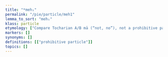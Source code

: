 ```yaml
---
title: "*meh₁"
permalink: "/pie/particle/meh1"
lemma_to_sort: "meh₁"
klass: particle
etymology: ["Compare Tocharian A/B mā (“not, no”), not a prohibitive particle. According to Martirosyan, if the word originally meant ‘not’ and later obtained the function of the prohibitive, we are dealing with an Armeno-Greek-Albanian-Indo-Iranian grammatical isogloss."]
markers: []
synonyms: []
definitions: [["prohibitive particle"]]
topics: []
---
```

